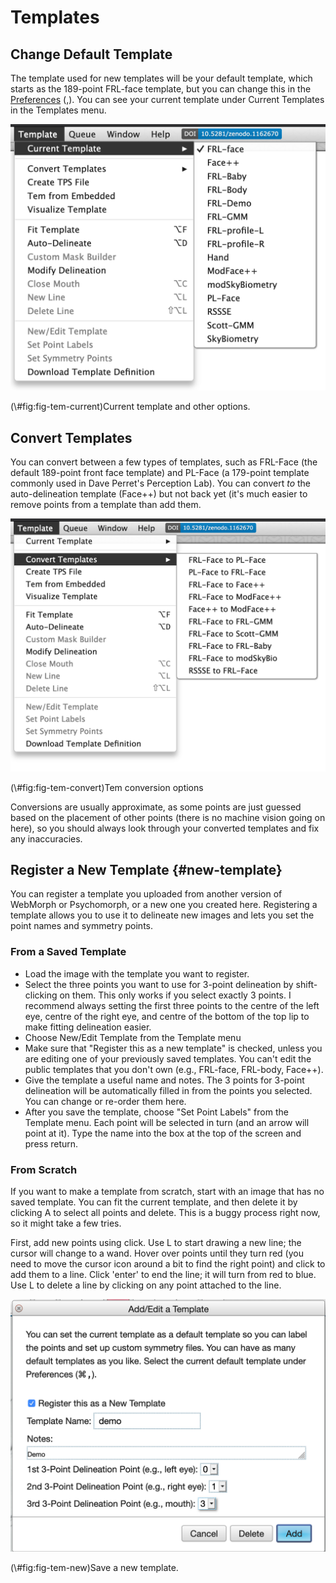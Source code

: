 # Templates

## Change Default Template

The template used for new templates will be your default template, which starts as the 189-point FRL-face template, but you can change this in the [Preferences](#prefs-default-template) (<span class="cmd">,</span>). You can see your current template under Current Templates in the Templates menu.

<div class="figure">
<img src="images/tem_current.png" alt="Current template and other options." width="584" />
<p class="caption">(\#fig:fig-tem-current)Current template and other options.</p>
</div>

## Convert Templates

You can convert between a few types of templates, such as FRL-Face (the default 189-point front face template) and PL-Face (a 179-point template commonly used in Dave Perret's Perception Lab). You can convert *to* the auto-delineation template (Face++) but not back yet (it's much easier to remove points from a template than add them.

<div class="figure">
<img src="images/tem_convert.png" alt="Tem conversion options" width="645" />
<p class="caption">(\#fig:fig-tem-convert)Tem conversion options</p>
</div>

Conversions are usually approximate, as some points are just guessed based on the placement of other points (there is no machine vision going on here), so you should always look through your converted templates and fix any inaccuracies. 


## Register a New Template {#new-template}

You can register a template you uploaded from another version of 
WebMorph or Psychomorph, or a new one you created here. Registering a template allows you to use it to delineate new images and lets you set the point names and symmetry points.

### From a Saved Template

* Load the image with the template you want to register. 
* Select the three points you want to use for 3-point 
delineation by shift-clicking on them. This only works if you 
select exactly 3 points. I recommend always setting the first three points to the centre of the left eye, centre of the right eye, and centre of the bottom of the top lip to make fitting delineation easier.
* Choose New/Edit Template from the Template menu
* Make sure that "Register this as a new template" is checked, 
unless you are editing one of your previously saved templates. 
You can't edit the public templates that you don't own 
(e.g., FRL-face, FRL-body, Face++).
* Give the template a useful name and notes. The 3 points for 
3-point delineation will be automatically filled in from the points 
you selected. You can change or re-order them here.
* After you save the template, choose "Set Point Labels" from the 
Template menu. Each point will be selected in turn (and an arrow will 
point at it). Type the name into the box at the top of the screen 
and press return.

### From Scratch

If you want to make a template from scratch, start with an image that has no saved template. You can fit the current template, and then delete it by clicking <span class="cmd">A</span> to select all points and <span class="cmd">delete</span>. This is a buggy process right now, so it might take a few tries.

First, add new points using <span class="shiftcmd">click</span>. Use <span class="opt">L</span> to start drawing a new line; the cursor will change to a wand. Hover over points until they turn red (you need to move the cursor icon around a bit to find the right point) and click to add them to a line. Click 'enter' to end the line; it will turn from red to blue. Use <span class="shiftopt">L</span> to delete a line by clicking on any point attached to the line.


<div class="figure">
<img src="images/tem_new.png" alt="Save a new template." width="604" />
<p class="caption">(\#fig:fig-tem-new)Save a new template.</p>
</div>
